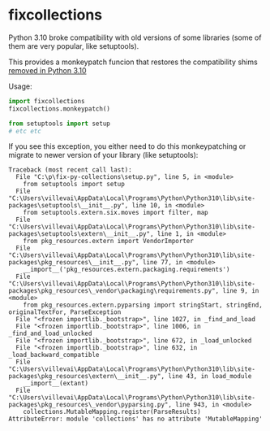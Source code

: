 # fixcollections

Python 3.10 broke compatibility with old versions of some libraries (some of them are very popular, like setuptools).

This provides a monkeypatch funcion that restores the compatibility shims [removed in Python 3.10](https://github.com/python/cpython/issues/81505)

Usage: 

```python
import fixcollections
fixcollections.monkeypatch()

from setuptools import setup
# etc etc
```

If you see this exception, you either need to do this monkeypatching or migrate to newer version of your library (like setuptools):

```
Traceback (most recent call last):
  File "C:\p\fix-py-collections\setup.py", line 5, in <module>
    from setuptools import setup
  File "C:\Users\villevai\AppData\Local\Programs\Python\Python310\lib\site-packages\setuptools\__init__.py", line 10, in <module>
    from setuptools.extern.six.moves import filter, map
  File "C:\Users\villevai\AppData\Local\Programs\Python\Python310\lib\site-packages\setuptools\extern\__init__.py", line 1, in <module>
    from pkg_resources.extern import VendorImporter
  File "C:\Users\villevai\AppData\Local\Programs\Python\Python310\lib\site-packages\pkg_resources\__init__.py", line 77, in <module>
    __import__('pkg_resources.extern.packaging.requirements')
  File "C:\Users\villevai\AppData\Local\Programs\Python\Python310\lib\site-packages\pkg_resources\_vendor\packaging\requirements.py", line 9, in <module>
    from pkg_resources.extern.pyparsing import stringStart, stringEnd, originalTextFor, ParseException
  File "<frozen importlib._bootstrap>", line 1027, in _find_and_load
  File "<frozen importlib._bootstrap>", line 1006, in _find_and_load_unlocked
  File "<frozen importlib._bootstrap>", line 672, in _load_unlocked
  File "<frozen importlib._bootstrap>", line 632, in _load_backward_compatible
  File "C:\Users\villevai\AppData\Local\Programs\Python\Python310\lib\site-packages\pkg_resources\extern\__init__.py", line 43, in load_module
    __import__(extant)
  File "C:\Users\villevai\AppData\Local\Programs\Python\Python310\lib\site-packages\pkg_resources\_vendor\pyparsing.py", line 943, in <module>
    collections.MutableMapping.register(ParseResults)
AttributeError: module 'collections' has no attribute 'MutableMapping'
```
